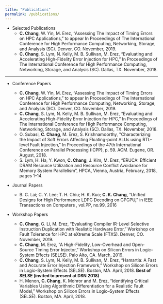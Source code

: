 ```yaml
---
title: "Publications"
permalink: /publications/
---
```

- Selected Publications
  - **C. Chang**, W. Yin, M. Erez, “Assessing The Impact of Timing Errors on HPC Applications,” to appear In Proceedings of The International Conference for High Performance Computing, Networking, Storage, and Analysis (SC). Denver, CO. November, 2019.
  - **C. Chang**, S. Lym, N. Kelly, M. B. Sullivan, M. Erez, “Evaluating and Accelerating High-Fidelity Error Injection for HPC,” In Proceedings of The International Conference for High Performance Computing, Networking, Storage, and Analysis (SC). Dallas, TX. November, 2018.

---

- Conference Papers
  - **C. Chang**, W. Yin, M. Erez, “Assessing The Impact of Timing Errors on HPC Applications,” to appear In Proceedings of The International Conference for High Performance Computing, Networking, Storage, and Analysis (SC). Denver, CO. November, 2019.
  - **C. Chang**, S. Lym, N. Kelly, M. B. Sullivan, M. Erez, “Evaluating and Accelerating High-Fidelity Error Injection for HPC,” In Proceedings of The International Conference for High Performance Computing, Networking, Storage, and Analysis (SC). Dallas, TX. November, 2018.
  - O. Subasi, **C. Chang**, M. Erez, S. Krishnamoorthy, "Characterizing the Impact of Soft Errors Affecting Floating-point ALUs using RTL-level Fault Injection," In Proceedings of the 47th International Conference on Parallel Processing (ICPP), p. 59. ACM. Eugene, OR. August, 2018.
  - S. Lym, H. Ha, Y. Kwon, **C. Chang**, J. Kim, M. Erez, “ERUCA: Efficient DRAM Resource Utilization and Resource Conflict Avoidance for Memory System Parallelism”, HPCA, Vienna, Austria, February, 2018, pages 1–14.

- Journal Papers
  - B. C. Lai; C. Y. Lee; T. H. Chiu; H. K. Kuo; **C. K. Chang**, “Unified Designs for High Performance LDPC Decoding on GPGPU,” in IEEE Transactions on Computers , vol.PP, no.99, 2016

- Workshop Papers
  - **C. Chang**, G. Li, M. Erez, “Evaluating Compiler IR-Level Selective Instruction Duplication with Realistic Hardware Error,” Workshop on Fault Tolerance for HPC at eXtreme Scale (FTXS). Denver, CO. November, 2019.
  - **C. Chang**, M. Erez, “A High-Fidelity, Low-Overhead and Open-Source Timing Error Injector,” Workshop on Silicon Errors in Logic–System Effects (SELSE). Palo Alto, CA. March, 2019.  
  - **C. Chang**, S. Lym, N. Kelly, M. B. Sullivan, M. Erez, “Hamartia: A Fast and Accurate Error Injection Framework,” Workshop on Silicon Errors in Logic–System Effects (SELSE). Boston, MA. April, 2018. **Best of SELSE (invited to present at DSN 2018)**
  - H. Menon, **C. Chang**, K. Mohror and M. Erez, “Identifying Critical Variables Using Algorithmic Differentiation for a Realistic Fault Model,” Workshop on Silicon Errors in Logic–System Effects (SELSE). Boston, MA. April, 2018. 
